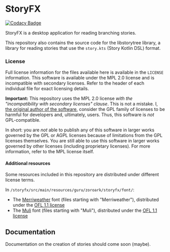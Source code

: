 # StoryFX

[![Codacy Badge](https://api.codacy.com/project/badge/Grade/666ae0ff3b974f808d89896af3b2a0a4)](https://app.codacy.com/app/utybo/StoryFX?utm_source=github.com&utm_medium=referral&utm_content=utybo/StoryFX&utm_campaign=Badge_Grade_Settings)


StoryFX is a desktop application for reading branching stories.

This repository also contains the source code for the libstorytree library, a library for reading stories that use the `story.kts` (Story Kotlin DSL) format.

### License

Full license information for the files available here is available in the `LICENSE` information. This software is available under the MPL 2.0 license and is incompatible with secondary licenses. Refer to the header of each individual file for exact licensing details.

**Important:** This repository uses the MPL 2.0 license *with the "incompatibility with secondary licenses" clause*. This is not a mistake. I, [the original author of the software](https://github.com/utybo), consider the GPL family of licenses to be harmful for developers and, ultimately, users. Thus, this software is *not* GPL-compatible.

In short: you are *not* able to publish any of this software in larger works governed by the GPL or AGPL licenses because of limitations from the GPL licenses themselves. You are still able to use this software in larger works governed by other licenses (including proprietary licenses). For more information, refer to the MPL license itself.

#### Additional resources

Some resources included in this repository are distributed under different license terms.

In `/storyfx/src/main/resources/guru/zoroark/storyfx/font/`:
* The [Merriweather]((https://github.com/SorkinType/Merriweather)) font (files starting with "Merriweather"), distributed under the [OFL 1.1 license](https://github.com/SorkinType/Merriweather/blob/master/OFL.txt)
* The [Muli](https://github.com/vernnobile/MuliFont) font (files starting with "Muli"), distributed under the [OFL 1.1 license](https://github.com/vernnobile/MuliFont/blob/master/version-2.0/OFL.txt)

## Documentation

Documentation on the creation of stories should come soon (maybe).